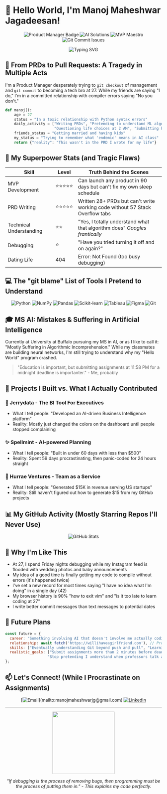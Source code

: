 # 👋 Hello World, I'm Manoj Maheshwar Jagadeesan!

<div align="center">
  
  ![Product Manager Badge](https://img.shields.io/badge/-Product%20Manager-013243?style=for-the-badge&logoColor=white)
  ![AI Solutions](https://img.shields.io/badge/-AI%20Solutions-013243?style=for-the-badge&logoColor=white)
  ![MVP Maestro](https://img.shields.io/badge/-MVP%20Maestro-013243?style=for-the-badge&logoColor=white)
  ![Git Commit Issues](https://img.shields.io/badge/-Git%20Commit%20Issues-013243?style=for-the-badge&logoColor=white)
  
</div>

<div align="center">
  <img src="https://readme-typing-svg.herokuapp.com?font=Special+Elite&pause=500&color=D2042D&center=true&vCenter=true&width=500&lines=Product+Manager+by+day+🥹;Confused+Coder+by+night+🫠;While+friends+get+married%2C+I+debug+errors.;27+years+old%2C+still+doing+homeworks.;git+status%3A+permanently+confused!" alt="Typing SVG" />
</div>

## 🤖 From PRDs to Pull Requests: A Tragedy in Multiple Acts

I'm a Product Manager desperately trying to `git checkout` of management and `git commit` to becoming a tech bro at 27. While my friends are saying "I do," I'm in a committed relationship with compiler errors saying "No you don't."

```python
def manoj():
    age = 27
    status = "In a toxic relationship with Python syntax errors"
    daily_activity = ["Writing PRDs", "Pretending to understand ML algorithms", 
                      "Questioning life choices at 2 AM", "Submitting homework late"]
    friends_status = "Getting married and having kids"
    my_status = "Trying to remember what 'endemic' means in AI class"
    return {"reality": "This wasn't in the PRD I wrote for my life"}
```

## 🚀 My Superpower Stats (and Tragic Flaws)

| Skill | Level | Truth Behind the Scenes |
|-------|-------|-------------|
| MVP Development | ⭐⭐⭐⭐⭐ | Can launch any product in 90 days but can't fix my own sleep schedule |
| PRD Writing | ⭐⭐⭐⭐⭐ | Written 28+ PRDs but can't write working code without 57 Stack Overflow tabs |
| Technical Understanding | ⭐⭐ | "Yes, I totally understand what that algorithm does" *Googles frantically* |
| Debugging | ⭐ | "Have you tried turning it off and on again?" |
| Dating Life | 404 | Error: Not Found (too busy debugging) |

## 💻 The "git blame" List of Tools I Pretend to Understand

<div align="center">
  
  ![Python](https://img.shields.io/badge/-Python(Still%20in%20the%20tutorial%20phase)-3776AB?style=flat-square&logo=python&logoColor=white)
  ![NumPy](https://img.shields.io/badge/-NumPy(Num%20What%20Now%3F)-013243?style=flat-square&logo=numpy&logoColor=white)
  ![Pandas](https://img.shields.io/badge/-Pandas(Not%20the%20animal)-150458?style=flat-square&logo=pandas&logoColor=white)
  ![Scikit-learn](https://img.shields.io/badge/-ScikitLearn(Sci%20kidding%20me%3F)-F7931E?style=flat-square&logo=scikit-learn&logoColor=white)
  ![Tableau](https://img.shields.io/badge/-Tableau(The%20only%20tool%20I%20actually%20get)-E97627?style=flat-square&logo=tableau&logoColor=white)
  ![Figma](https://img.shields.io/badge/-Figma(Where%20I%20pretend%20to%20be%20useful)-F24E1E?style=flat-square&logo=figma&logoColor=white)
  ![Git](https://img.shields.io/badge/-Git(Mostly%20git%20help)-F05032?style=flat-square&logo=git&logoColor=white)
  
</div>

## 🎓 MS AI: Mistakes & Suffering in Artificial Intelligence

Currently at University at Buffalo pursuing my MS in AI, or as I like to call it: "Mostly Suffering in Algorithmic Incomprehension." While my classmates are building neural networks, I'm still trying to understand why my "Hello World" program crashed.

> "Education is important, but submitting assignments at 11:58 PM for a midnight deadline is importanter." - Me, probably

## 🚢 Projects I Built vs. What I Actually Contributed

### 🧠 Jerrydata - The BI Tool For Executives
* What I tell people: "Developed an AI-driven Business Intelligence platform"
* Reality: Mostly just changed the colors on the dashboard until people stopped complaining

### ✨ Spellmint - AI-powered Planning
* What I tell people: "Built in under 60 days with less than $500"
* Reality: Spent 59 days procrastinating, then panic-coded for 24 hours straight

### 🏢 Hurrae Ventures - Team as a Service
* What I tell people: "Generated $15K in revenue serving US startups"
* Reality: Still haven't figured out how to generate $15 from my GitHub projects

## 📊 My GitHub Activity (Mostly Starring Repos I'll Never Use)

<div align="center">
  <img src="https://github-profile-summary-cards.vercel.app/api/cards/profile-details?username=manojmaheshwarjg&theme=nord_bright" alt="GitHub Stats" />
</div>

## 💬 Why I'm Like This

* At 27, I spend Friday nights debugging while my Instagram feed is flooded with wedding photos and baby announcements
* My idea of a good time is finally getting my code to compile without errors (it's happened twice)
* I've set a new record for most times saying "I have no idea what I'm doing" in a single day (42)
* My browser history is 90% "how to exit vim" and "is it too late to learn coding at 27"
* I write better commit messages than text messages to potential dates

## 🔮 Future Plans

```javascript
const future = {
  career: "Something involving AI that doesn't involve me actually coding it",
  relationship: await fetch('https://willihaveagirlfriend.com'), // Promise pending for 27 years
  skills: ["Eventually understanding Git beyond push and pull", "Learning to code without crying"],
  realistic_goals: ["Submit assignments more than 2 minutes before deadline", 
                   "Stop pretending I understand when professors talk about neural networks"]
};
```

## 📫 Let's Connect! (While I Procrastinate on Assignments)

<div align="center">
  
  [![Email](https://img.shields.io/badge/-Email(I'll%20respond%20in%202%20weeks)-D14836?style=for-the-badge&logo=gmail&logoColor=white)](mailto:manojmaheshwarjg@gmail.com)
  [![LinkedIn](https://img.shields.io/badge/-LinkedIn(Where%20I%20pretend%20to%20be%20professional)-0077B5?style=for-the-badge&logo=linkedin&logoColor=white)](https://linkedin.com/in/manojmaheshwarjg/)
  
</div>

---

<div align="center">
  <img src="https://media0.giphy.com/media/v1.Y2lkPTc5MGI3NjExeWs4NG92dGQ5cDQ3azJmN3BqbWk3OWI4MnR4d3J2N2ptcHdkY2s4bCZlcD12MV9pbnRlcm5hbF9naWZfYnlfaWQmY3Q9Zw/JuPM4K9sJyMiBoJEBK/giphy.gif" width="200">
  <p><i>"If debugging is the process of removing bugs, then programming must be the process of putting them in." - This explains my code perfectly.</i></p>
</div>

<!-- Fun fact: I spent more time making this README than actually writing code this month -->
<!-- TODO: Learn what TODO actually means -->
<!-- git commit -m "I have no idea what I'm committing to" -->
